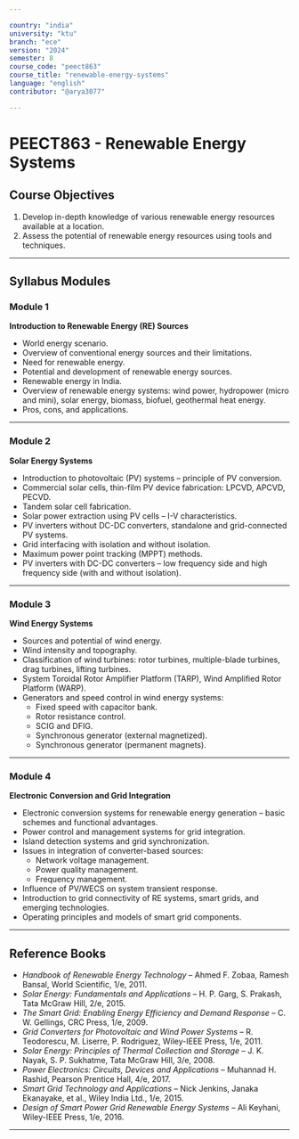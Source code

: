 ```yaml
---

country: "india"
university: "ktu"
branch: "ece"
version: "2024"
semester: 8
course_code: "peect863"
course_title: "renewable-energy-systems"
language: "english"
contributor: "@arya3077"

---
```


# PEECT863 - Renewable Energy Systems

## Course Objectives

1. Develop in-depth knowledge of various renewable energy resources available at a location.  
2. Assess the potential of renewable energy resources using tools and techniques.  

---

## Syllabus Modules

### Module 1
**Introduction to Renewable Energy (RE) Sources**  
- World energy scenario.  
- Overview of conventional energy sources and their limitations.  
- Need for renewable energy.  
- Potential and development of renewable energy sources.  
- Renewable energy in India.  
- Overview of renewable energy systems: wind power, hydropower (micro and mini), solar energy, biomass, biofuel, geothermal heat energy.  
- Pros, cons, and applications.  

---

### Module 2
**Solar Energy Systems**  
- Introduction to photovoltaic (PV) systems – principle of PV conversion.  
- Commercial solar cells, thin-film PV device fabrication: LPCVD, APCVD, PECVD.  
- Tandem solar cell fabrication.  
- Solar power extraction using PV cells – I-V characteristics.  
- PV inverters without DC-DC converters, standalone and grid-connected PV systems.  
- Grid interfacing with isolation and without isolation.  
- Maximum power point tracking (MPPT) methods.  
- PV inverters with DC-DC converters – low frequency side and high frequency side (with and without isolation).  

---

### Module 3
**Wind Energy Systems**  
- Sources and potential of wind energy.  
- Wind intensity and topography.  
- Classification of wind turbines: rotor turbines, multiple-blade turbines, drag turbines, lifting turbines.  
- System Toroidal Rotor Amplifier Platform (TARP), Wind Amplified Rotor Platform (WARP).  
- Generators and speed control in wind energy systems:  
  - Fixed speed with capacitor bank.  
  - Rotor resistance control.  
  - SCIG and DFIG.  
  - Synchronous generator (external magnetized).  
  - Synchronous generator (permanent magnets).  

---

### Module 4
**Electronic Conversion and Grid Integration**  
- Electronic conversion systems for renewable energy generation – basic schemes and functional advantages.  
- Power control and management systems for grid integration.  
- Island detection systems and grid synchronization.  
- Issues in integration of converter-based sources:  
  - Network voltage management.  
  - Power quality management.  
  - Frequency management.  
- Influence of PV/WECS on system transient response.  
- Introduction to grid connectivity of RE systems, smart grids, and emerging technologies.  
- Operating principles and models of smart grid components.  

---

## Reference Books

- *Handbook of Renewable Energy Technology* – Ahmed F. Zobaa, Ramesh Bansal, World Scientific, 1/e, 2011.  
- *Solar Energy: Fundamentals and Applications* – H. P. Garg, S. Prakash, Tata McGraw Hill, 2/e, 2015.  
- *The Smart Grid: Enabling Energy Efficiency and Demand Response* – C. W. Gellings, CRC Press, 1/e, 2009.  
- *Grid Converters for Photovoltaic and Wind Power Systems* – R. Teodorescu, M. Liserre, P. Rodriguez, Wiley-IEEE Press, 1/e, 2011.  
- *Solar Energy: Principles of Thermal Collection and Storage* – J. K. Nayak, S. P. Sukhatme, Tata McGraw Hill, 3/e, 2008.  
- *Power Electronics: Circuits, Devices and Applications* – Muhannad H. Rashid, Pearson Prentice Hall, 4/e, 2017.  
- *Smart Grid Technology and Applications* – Nick Jenkins, Janaka Ekanayake, et al., Wiley India Ltd., 1/e, 2015.  
- *Design of Smart Power Grid Renewable Energy Systems* – Ali Keyhani, Wiley-IEEE Press, 1/e, 2016.  

---
